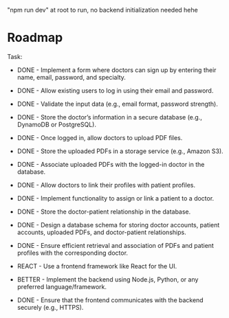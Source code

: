 "npm run dev" at root to run, no backend initialization needed hehe

# Roadmap
Task:

- DONE  -  Implement a form where doctors can sign up by entering their name, email, password, and specialty.
- DONE  -  Allow existing users to log in using their email and password.
- DONE  -  Validate the input data (e.g., email format, password strength).
- DONE  -  Store the doctor’s information in a secure database (e.g., DynamoDB or PostgreSQL).

- DONE  -  Once logged in, allow doctors to upload PDF files.
- DONE  -  Store the uploaded PDFs in a storage service (e.g., Amazon S3).
- DONE  -  Associate uploaded PDFs with the logged-in doctor in the database.

- DONE  -  Allow doctors to link their profiles with patient profiles.
- DONE  -  Implement functionality to assign or link a patient to a doctor.
- DONE  -  Store the doctor-patient relationship in the database.

- DONE  -  Design a database schema for storing doctor accounts, patient accounts, uploaded PDFs, and doctor-patient relationships.
- DONE  -  Ensure efficient retrieval and association of PDFs and patient profiles with the corresponding doctor.

- REACT   -  Use a frontend framework like React for the UI.
- BETTER  -  Implement the backend using Node.js, Python, or any preferred language/framework.
- DONE    -  Ensure that the frontend communicates with the backend securely (e.g., HTTPS).
